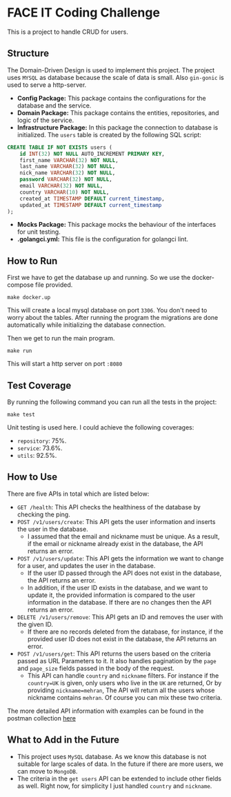 # FACE IT Coding Challenge

This is a project to handle CRUD for users.

## Structure
The Domain-Driven Design is used to implement this project.
The project uses `MYSQL` as database because the scale of data is small.
Also `gin-gonic` is used to serve a http-server.

- __Config Package:__ This package contains the configurations for the database and the service.
- __Domain Package:__ This package contains the entities, repositories, and logic of the service.
- __Infrastructure Package:__ In this package the connection to database is initialized.
The `users` table is created by the following SQL script:
```sql
CREATE TABLE IF NOT EXISTS users (
    id INT(32) NOT NULL AUTO_INCREMENT PRIMARY KEY,
    first_name VARCHAR(32) NOT NULL,
    last_name VARCHAR(32) NOT NULL,
    nick_name VARCHAR(32) NOT NULL,
    password VARCHAR(32) NOT NULL,
    email VARCHAR(32) NOT NULL,
    country VARCHAR(10) NOT NULL,
    created_at TIMESTAMP DEFAULT current_timestamp,
    updated_at TIMESTAMP DEFAULT current_timestamp
);

```
- __Mocks Package:__ This package mocks the behaviour of the interfaces for unit testing.
- __.golangci.yml:__ This file is the configuration for golangci lint.

## How to Run

First we have to get the database up and running. So we use the docker-compose file provided.
```shell
make docker.up
```

This will create a local mysql database on port `3306`.
You don't need to worry about the tables. After running the program the migrations are done automatically while initializing the database connection.

Then we get to run the main program.
```shell
make run
```

This will start a http server on port `:8080`

## Test Coverage
By running the following command you can run all the tests in the project:
```shell
make test
```

Unit testing is used here. I could achieve the following coverages:
- `repository`: 75%.
- `service`: 73.6%.
- `utils`: 92.5%.

## How to Use

There are five APIs in total which are listed below:
- `GET /health`: This API checks the healthiness of the database by checking the ping.
- `POST /v1/users/create`: This API gets the user information and inserts the user in the database.
  - I assumed that the email and nickname must be unique. As a result, if the email or nickname already exist in the database, the API returns an error.
- `POST /v1/users/update`: This API gets the information we want to change for a user, and updates the user in the database.
  - If the user ID passed through the API does not exist in the database, the API returns an error.
  - In addition, if the user ID exists in the database, and we want to update it, the provided information is compared to the user information in the database. 
If there are no changes then the API returns an error.
- `DELETE /v1/users/remove`: This API gets an ID and removes the user with the given ID.
  - If there are no records deleted from the database, for instance, if the provided user ID does not exist in the database, the API returns an error.
- `POST /v1/users/get`: This API returns the users based on the criteria passed as URL Parameters to it. It also handles pagination by the `page` and `page_size` fields passed in the body of the request.
  - This API can handle `country` and `nickname` filters. For instance if the `country=UK` is given, only users who live in the `UK` are returned,
Or by providing `nickname=mehran`, The API will return all the users whose nickname contains `mehran`. Of course you can mix these two criteria.

The more detailed API information with examples can be found in the postman collection [here](https://www.getpostman.com/collections/5348cab405154fa13fc4)

## What to Add in the Future

- This project uses `MySQL` database. As we know this database is not suitable for large scales of data. In the future if there are more users, we can move to `MongoDB`.
- The criteria in the `get users` API can be extended to include other fields as well. Right now, for simplicity I just handled `country` and `nickname`.
